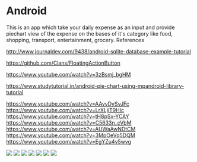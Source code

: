 # Android

This is an app which take your daily expense as an input and provide piechart view of the expense on the bases of it's category
like food, shopping, transport, entertainment, grocery.
References

http://www.journaldev.com/9438/android-sqlite-database-example-tutorial

https://github.com/Clans/FloatingActionButton

https://www.youtube.com/watch?v=3zBsmj_bgHM

https://www.studytutorial.in/android-pie-chart-using-mpandroid-library-tutorial

https://www.youtube.com/watch?v=AAvvDySvJFc 
https://www.youtube.com/watch?v=LrXLjiT9HIc 
https://www.youtube.com/watch?v=tH8pSx-YCAY 
https://www.youtube.com/watch?v=C5633n_cVbM 
https://www.youtube.com/watch?v=AUWaAwNDtCM 
https://www.youtube.com/watch?v=3MpOeVq5DQM 
https://www.youtube.com/watch?v=EgYZu4v5wvg


![](images/Screenshot_2017-08-29-17-46-42.png)
![](images/Screenshot_2017-08-29-17-49-34.png)
![](images/Screenshot_2017-08-29-17-50-10.png)
![](images/Screenshot_2017-08-29-17-51-05.png)
![](images/Screenshot_2017-08-29-17-51-13.png)
![](images/Screenshot_2017-08-29-17-51-24.png)
![](images/Screenshot_2017-08-29-17-51-39.png)
